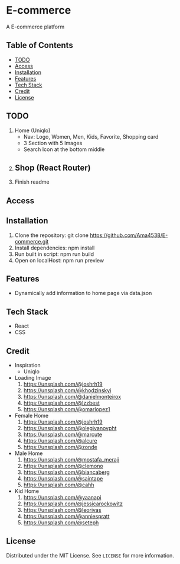 # E-commerce
A E-commerce platform

## Table of Contents
- [TODO](#TODO)
- [Access](#Access)
- [Installation](#installation)
- [Features](#features)
- [Tech Stack](#tech-stack)
- [Credit](#Credit)
- [License](#license)

## TODO
1. Home (Uniqlo)
    - Nav: Logo, Women, Men, Kids, Favorite, Shopping card
    - 3 Section with 5 Images
    - Search Icon at the bottom middle
2. Shop (React Router)
    - 
3. Finish readme

## Access

## Installation
1. Clone the repository: git clone https://github.com/Ama4538/E-commerce.git
2. Install dependencies: npm install
3. Run built in script: npm run build
4. Open on localHost: npm run preview

## Features
- Dynamically add information to home page via data.json

## Tech Stack
- React
- CSS

## Credit
- Inspiration
    - Uniqlo
- Loading Image 
    1. https://unsplash.com/@joshrh19
    2. https://unsplash.com/@khodzinskyi 
    3. https://unsplash.com/@danielmonteirox
    4. https://unsplash.com/@lzzbest
    5. https://unsplash.com/@omarlopez1 
- Female Home 
    1. https://unsplash.com/@joshrh19
    2. https://unsplash.com/@olegivanovpht 
    3. https://unsplash.com/@marcute
    4. https://unsplash.com/@alcure
    5. https://unsplash.com/@zonde
- Male Home 
    1. https://unsplash.com/@mostafa_meraji
    2. https://unsplash.com/@clemono
    3. https://unsplash.com/@biancaberg
    4. https://unsplash.com/@saintape
    5. https://unsplash.com/@cahh
- Kid Home
    1. https://unsplash.com/@yaanapi
    2. https://unsplash.com/@jessicarockowitz 
    3. https://unsplash.com/@leorivas
    4. https://unsplash.com/@anniespratt 
    5. https://unsplash.com/@seteph
    
## License
Distributed under the MIT License. See `LICENSE` for more information.
